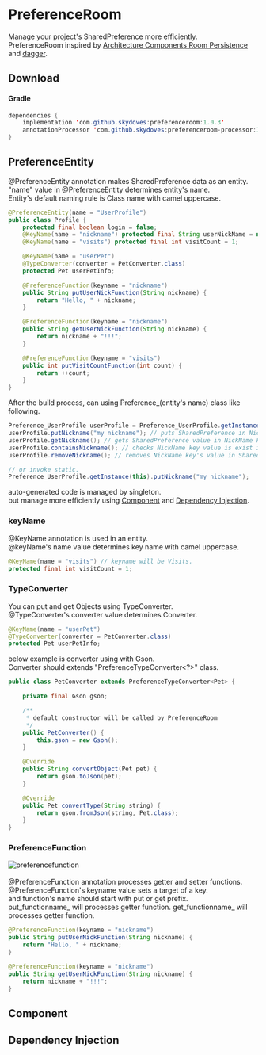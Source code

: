 # PreferenceRoom
Manage your project's SharedPreference more efficiently.<br>
PreferenceRoom inspired by [Architecture Components Room Persistence](https://developer.android.com/topic/libraries/architecture/room.html)
and [dagger](https://github.com/square/dagger).

## Download
#### Gradle
```java
dependencies {
    implementation 'com.github.skydoves:preferenceroom:1.0.3'
    annotationProcessor 'com.github.skydoves:preferenceroom-processor:1.0.3'
}
```

## PreferenceEntity
@PreferenceEntity annotation makes SharedPreference data as an entity.<br>
"name" value in @PreferenceEntity determines entity's name.<br>
Entity's default naming rule is Class name with camel uppercase.<br>

```java
@PreferenceEntity(name = "UserProfile")
public class Profile {
    protected final boolean login = false;
    @KeyName(name = "nickname") protected final String userNickName = null;
    @KeyName(name = "visits") protected final int visitCount = 1;

    @KeyName(name = "userPet")
    @TypeConverter(converter = PetConverter.class)
    protected Pet userPetInfo;

    @PreferenceFunction(keyname = "nickname")
    public String putUserNickFunction(String nickname) {
        return "Hello, " + nickname;
    }

    @PreferenceFunction(keyname = "nickname")
    public String getUserNickFunction(String nickname) {
        return nickname + "!!!";
    }

    @PreferenceFunction(keyname = "visits")
    public int putVisitCountFunction(int count) {
        return ++count;
    }
}
```

After the build process, can using Preference_(entity's name) class like following. <br>
```java
Preference_UserProfile userProfile = Preference_UserProfile.getInstance(this);
userProfile.putNickname("my nickname"); // puts SharedPreference in NickName key.
userProfile.getNickname(); // gets SharedPreference value in NickName key.
userProfile.containsNickname(); // checks NickName key value is exist in SharedPreference.
userProfile.removeNickname(); // removes NickName key's value in SharedPreference.

// or invoke static.
Preference_UserProfile.getInstance(this).putNickname("my nickname");
```

auto-generated code is managed by singleton. <br>
but manage more efficiently using [Component](https://github.com/skydoves/PreferenceRoom/new/master?readme=1#component) and
[Dependency Injection](https://github.com/skydoves/PreferenceRoom/new/master?readme=1#dependency-injection).

### keyName
@KeyName annotation is used in an entity. <br>
@keyName's name value determines key name with camel uppercase.
```java
@KeyName(name = "visits") // keyname will be Visits.
protected final int visitCount = 1;
```

### TypeConverter
You can put and get Objects using TypeConverter.<br>
@TypeConverter's converter value determines Converter.<br>
```java
@KeyName(name = "userPet")
@TypeConverter(converter = PetConverter.class)
protected Pet userPetInfo;
```

below example is converter using with Gson. <br>
Converter should extends "PreferenceTypeConverter<?>" class.
```java
public class PetConverter extends PreferenceTypeConverter<Pet> {

    private final Gson gson;

    /**
     * default constructor will be called by PreferenceRoom
     */
    public PetConverter() {
        this.gson = new Gson();
    }

    @Override
    public String convertObject(Pet pet) {
        return gson.toJson(pet);
    }

    @Override
    public Pet convertType(String string) {
        return gson.fromJson(string, Pet.class);
    }
}
```

### PreferenceFunction
![preferencefunction](https://user-images.githubusercontent.com/24237865/33240392-965905b0-d2f8-11e7-8cc9-5709c27eb2cc.png)<br><br>
@PreferenceFunction annotation processes getter and setter functions. <br>
@PreferenceFunction's keyname value sets a target of a key. <br>
and function's name should start with put or get prefix. <br>
put_functionname_ will processes getter function. get_functionname_ will processes getter function.

```java
@PreferenceFunction(keyname = "nickname")
public String putUserNickFunction(String nickname) {
    return "Hello, " + nickname;
}

@PreferenceFunction(keyname = "nickname")
public String getUserNickFunction(String nickname) {
    return nickname + "!!!";
}

```


## Component

## Dependency Injection

